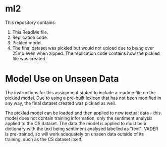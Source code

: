 # ml2
This repository contains:
1. This ReadMe file.
2. Replication code.
3. Pickled model.
4. The final dataset was pickled but would not upload due to being over 25mb even when zipped. The replication code contains how the pickled file was created.

# Model Use on Unseen Data
The instructions for this assignment stated to include a readme file on the pickled model. Due to using a pre-built lexicon that has not been modified in any way, the final dataset created was pickled as well.

The pickled model can be loaded and then applied to new textual data - this model does not contain training information, only the sentiment analysis applied to the CS dataset. The data the model is applied to must be a dictionary with the text being sentiment analysed labelled as "text". VADER is pre-trained, so will work adequately on unseen data outside of its training, such as the CS dataset itself.
